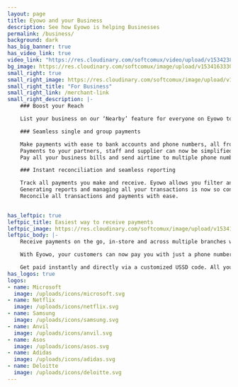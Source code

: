 ```yaml
---
layout: page
title: Eyowo and your Business
description: See how Eyowo is helping Businesses
permalink: /business/
background: dark
has_big_banner: true
has_video_link: true
video_link: "https://res.cloudinary.com/softcomux/video/upload/v1534238201/eyw-web/videos/eyowo-merchant-video.mp4"
bg_image: https://res.cloudinary.com/softcomux/image/upload/v1534163330/eyw-web/pages/for-business-bg.jpg
small_right: true
small_right_image: https://res.cloudinary.com/softcomux/image/upload/v1534163478/eyw-web/pages/ussd-code.svg
small_right_title: "For Business"
small_right_link: /merchant-link
small_right_description: |-
    ### Boost your Reach

    List your business on our ‘Nearby’ feature for everyone on Eyowo to learn more about your  customized USSD menu, products and sales points.

    ### Seamless single and group payments 

    Make payments with ease to bank accounts and phone numbers, all from one central interface.     
    Payments to your partners, staff and supplier can now be simplified and scheduled.      
    Pay all your business bills and send airtime to multiple phone numbers without hassles.

    ### Instant reconciliation and seamless reporting

    Track all payments you make and receive. Eyowo allows you filter and search for specific transactions.        
    Generating reports and managing all your transactions is now so convenient and fast.     
    Reconcile all transactions and payments with ease.
 

has_leftpic: true
leftpic_title: Easiest way to receive payments
leftpic_image: https://res.cloudinary.com/softcomux/image/upload/v1534163384/eyw-web/pages/manage_sales.jpg
leftpic_body: |-
    Receive payments on the go, in-store and across multiple branches with just a phone number. 

    With Eyowo, your customers can now pay you with just a phone number. It doesn’t matter if you are online or offline.

    Get paid instantly and directly via a customized USSD code. All your customer needs to do is dial * 4255 * Your-Unique-Code * Amount * Customer-PIN # e.g * 4255 * 25 * 1000 * 654321 #
has_logos: true
logos:
- name: Microsoft
  image: /uploads/icons/microsoft.svg
- name: Netflix
  image: /uploads/icons/netflix.svg
- name: Samsung
  image: /uploads/icons/samsung.svg
- name: Anvil
  image: /uploads/icons/anvil.svg
- name: Asos
  image: /uploads/icons/asos.svg
- name: Adidas
  image: /uploads/icons/adidas.svg
- name: Deloitte
  image: /uploads/icons/deloitte.svg
---
```


